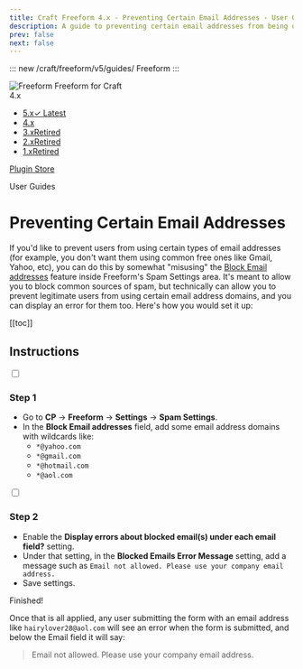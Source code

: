 ```yaml
---
title: Craft Freeform 4.x - Preventing Certain Email Addresses - User Guide
description: A guide to preventing certain email addresses from being used.
prev: false
next: false
---
```


<meta property="og:image" content="https://docs.solspace.com/extras/social/craft/freeform/freeform.png" />

::: new /craft/freeform/v5/guides/
Freeform
:::

<div id="pr-heading">
    <img src="https://docs.solspace.com/extras/icons/products/freeform-icon.png" alt="Freeform" class="pr-image">
    <span class="pr-name">Freeform</span>
    <span class="pr-category">for Craft</span>
    <div class="pr-v-wrapper">
        <div class="pr-v">
            <span class="pr-v-v">4.x</span>
            <span class="pr-v-arrow arrow down"></span>
        </div>
        <ul class="pr-v-list">
            <li><a href="/craft/freeform/v5/">5.x<span class="pr-v-type pr-latest">✓ Latest</span></a></li>
            <li><a href="/craft/freeform/v4/">4.x</a></li>
            <li><a href="/craft/freeform/v3/">3.x<span class="pr-v-type pr-retired">Retired</span></a></li>
            <li><a href="/craft/freeform/v2/">2.x<span class="pr-v-type pr-retired">Retired</span></a></li>
            <li><a href="/craft/freeform/v1/">1.x<span class="pr-v-type pr-retired">Retired</span></a></li>
        </ul>
    </div>
    <div class="pr-buy">
        <a href="https://plugins.craftcms.com/freeform" class="button button-blue"><span class="external-url">Plugin Store</span></a>
    </div>
</div>

<span class="page-section">User Guides</span>

# Preventing Certain Email Addresses
If you'd like to prevent users from using certain types of email addresses (for example, you don't want them using common free ones like Gmail, Yahoo, etc), you can do this by somewhat "misusing" the [Block Email addresses](../setup/settings/#spam-settings) feature inside Freeform's Spam Settings area. It's meant to allow you to block common sources of spam, but technically can allow you to prevent legitimate users from using certain email address domains, and you can display an error for them too. Here's how you would set it up:


[[toc]]


## Instructions

<div class="step">
<label for="step1"><input type="checkbox" class="step-check" id="step1">

### Step 1

</label>

- Go to **CP** -> **Freeform** -> **Settings** -> **Spam Settings**.
- In the **Block Email addresses** field, add some email address domains with wildcards like:
  - `*@yahoo.com`
  - `*@gmail.com`
  - `*@hotmail.com`
  - `*@aol.com`

</div>

<div class="step">
<label for="step2"><input type="checkbox" class="step-check" id="step2">

### Step 2

</label>

- Enable the **Display errors about blocked email(s) under each email field?** setting.
- Under that setting, in the **Blocked Emails Error Message** setting, add a message such as `Email not allowed. Please use your company email address.`
- Save settings.

</div>

<div class="step-finished">Finished!</div>

Once that is all applied, any user submitting the form with an email address like `hairylover28@aol.com` will see an error when the form is submitted, and below the Email field it will say:

>Email not allowed. Please use your company email address.